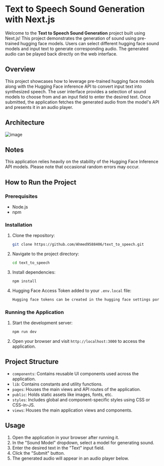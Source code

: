 # Text to Speech Sound Generation with Next.js

Welcome to the **Text to Speech Sound Generation** project built using Next.js! This project demonstrates the generation of sound using pre-trained hugging face models. Users can select different hugging face sound models and input text to generate corresponding audio. The generated audio can be played back directly on the web interface.

## Overview

This project showcases how to leverage pre-trained hugging face models along with the Hugging Face inference API to convert input text into synthesized speech. The user interface provides a selection of sound models to choose from and an input field to enter the desired text. Once submitted, the application fetches the generated audio from the model's API and presents it in an audio player.


## Architecture 
![image](https://tyhgectxutilszaayoua.supabase.co/storage/v1/object/public/misc/text-to-speech-model.png?t=2023-08-14T02%3A52%3A52.637Z)



## Notes
This application relies heavily on the stability of the Hugging Face Inference API models. Please note that occasional random errors may occur.

## How to Run the Project

### Prerequisites

- Node.js 
- npm 

### Installation

1. Clone the repository:
   ```sh
   git clone https://github.com/Ahmed9588406/text_to_speech.git
   ```
2. Navigate to the project directory:
   ```sh
   cd text_to_speech
   ```
3. Install dependencies:
   ```sh
   npm install
   ```
4. Hugging Face Access Token added to your `.env.local` file:
   ```sh
   Hugging face tokens can be created in the hugging face settings portal
   ```

### Running the Application

1. Start the development server:
   ```sh
   npm run dev
   ```
2. Open your browser and visit `http://localhost:3000` to access the application.

## Project Structure

- `components`: Contains reusable UI components used across the application.
- `lib`: Contains constants and utility functions.
- `pages`: Houses the main views and API routes of the application.
- `public`: Holds static assets like images, fonts, etc.
- `styles`: Includes global and component-specific styles using CSS or CSS-in-JS.
- `views`: Houses the main application views and components.

## Usage

1. Open the application in your browser after running it.
2. In the "Sound Model" dropdown, select a model for generating sound.
3. Enter the desired text in the "Text" input field.
4. Click the "Submit" button.
5. The generated audio will appear in an audio player below.
